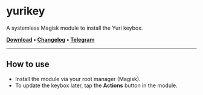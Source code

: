 # yurikey
A systemless Magisk module to install the Yuri keybox.

**[Download](https://github.com/dpejoh/yurikey/raw/refs/heads/main/Module/Module.zip) •
[Changelog](https://raw.githubusercontent.com/yurikey/blob/main/changelog.md) •
[Telegram](https://t.me/dpejoh)**

---

## How to use

- Install the module via your root manager (Magisk).
- To update the keybox later, tap the **Actions** button in the module.
